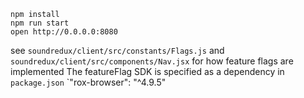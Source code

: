 ```
npm install
npm run start
open http://0.0.0.0:8080
```

see `soundredux/client/src/constants/Flags.js` and `soundredux/client/src/components/Nav.jsx` for how feature flags are implemented
The featureFlag SDK is specified as a dependency in `package.json` `"rox-browser": "^4.9.5"


